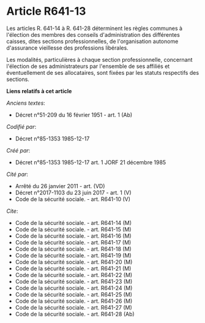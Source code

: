 # Article R641-13

Les articles R. 641-14 à R. 641-28 déterminent les règles communes à l'élection des membres des conseils d'administration des
différentes caisses, dites sections professionnelles, de l'organisation autonome d'assurance vieillesse des professions
libérales. 

Les modalités, particulières à chaque section professionnelle, concernant l'élection de ses administrateurs par l'ensemble de
ses affiliés et éventuellement de ses allocataires, sont fixées par les statuts respectifs des sections.

**Liens relatifs à cet article**

_Anciens textes_:

  - Décret n°51-209 du 16 février 1951 - art. 1 (Ab)

_Codifié par_:

  - Décret n°85-1353 1985-12-17

_Créé par_:

  - Décret n°85-1353 1985-12-17 art. 1 JORF 21 décembre 1985

_Cité par_:

  - Arrêté du 26 janvier 2011 - art. (VD)
  - Décret n°2017-1103 du 23 juin 2017 - art. 1 (V)
  - Code de la sécurité sociale. - art. R641-10 (V)

_Cite_:

  - Code de la sécurité sociale. - art. R641-14 (M)
  - Code de la sécurité sociale. - art. R641-15 (M)
  - Code de la sécurité sociale. - art. R641-16 (M)
  - Code de la sécurité sociale. - art. R641-17 (M)
  - Code de la sécurité sociale. - art. R641-18 (M)
  - Code de la sécurité sociale. - art. R641-19 (M)
  - Code de la sécurité sociale. - art. R641-20 (M)
  - Code de la sécurité sociale. - art. R641-21 (M)
  - Code de la sécurité sociale. - art. R641-22 (M)
  - Code de la sécurité sociale. - art. R641-23 (M)
  - Code de la sécurité sociale. - art. R641-24 (M)
  - Code de la sécurité sociale. - art. R641-25 (M)
  - Code de la sécurité sociale. - art. R641-26 (M)
  - Code de la sécurité sociale. - art. R641-27 (M)
  - Code de la sécurité sociale. - art. R641-28 (Ab)
